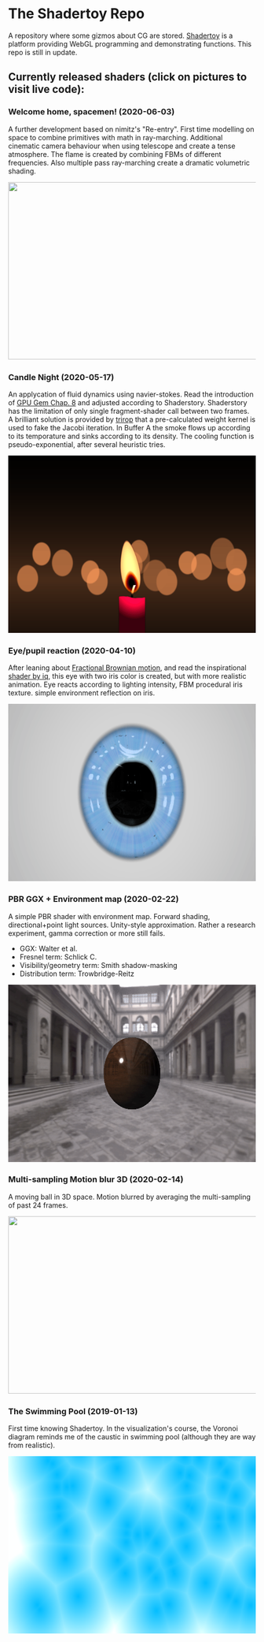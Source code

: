 # The Shadertoy Repo

A repository where some gizmos about CG are stored. [Shadertoy](https://www.shadertoy.com/) is a platform providing WebGL programming and demonstrating functions. This repo is still in update.

## Currently released shaders (click on pictures to visit live code):

### Welcome home, spacemen! (2020-06-03)

A further development based on nimitz's "Re-entry". First time modelling on space to combine primitives with math in ray-marching. Additional cinematic camera behaviour when using telescope and create a tense atmosphere. The flame is created by combining FBMs of different frequencies. Also multiple pass ray-marching create a dramatic volumetric shading.

[<img src="https://github.com/RidgeSTD/Shadertoys/blob/develope/demo/gifs/Welcomehome_Spacemen.gif?raw=true" style="width:640px;height:360px;">](https://www.shadertoy.com/view/wsBfW3)
<!-- <iframe width="640" height="360" frameborder="0" src="https://www.shadertoy.com/embed/wsBfW3?gui=true&t=10&paused=true&muted=false" allowfullscreen></iframe> -->



### Candle Night (2020-05-17)

An applycation of fluid dynamics using navier-stokes. Read the introduction of [GPU Gem Chap. 8](https://developer.download.nvidia.com/books/HTML/gpugems/gpugems_ch38.html) and adjusted according to Shaderstory. Shaderstory has the limitation of only single fragment-shader call between two frames. A brilliant solution is provided by [trirop](https://www.shadertoy.com/user/trirop) that a pre-calculated weight kernel is used to fake the Jacobi iteration. In Buffer A the smoke flows up according to its temporature and sinks according to its density. The cooling function is pseudo-exponential, after several heuristic tries.

[<img src="https://github.com/RidgeSTD/Shadertoys/blob/develope/demo/gifs/Candle_night.gif?raw=true" style="width:640px;height:360px;">](https://www.shadertoy.com/view/3dsBWj)
<!-- <iframe width="640" height="360" frameborder="0" src="https://www.shadertoy.com/embed/3dsBWj?gui=true&t=10&paused=true&muted=false" allowfullscreen></iframe> -->

### Eye/pupil reaction (2020-04-10)

After leaning about [Fractional Brownian motion](https://en.wikipedia.org/wiki/Fractional_Brownian_motion), and read the inspirational [shader by iq](https://www.shadertoy.com/view/lsfGRr), this eye with two iris color is created, but with more realistic animation. Eye reacts according to lighting intensity, FBM procedural iris texture. simple environment reflection on iris.

[<img src="https://github.com/RidgeSTD/Shadertoys/blob/develope/demo/gifs/Eye_pupil_reaction.gif?raw=true" style="width:640px;height:360px;">](https://www.shadertoy.com/view/wdSczR)
<!-- <iframe width="640" height="360" frameborder="0" src="https://www.shadertoy.com/embed/wdSczR?gui=true&t=10&paused=true&muted=false" allowfullscreen></iframe> -->

### PBR GGX + Environment map (2020-02-22)

A simple PBR shader with environment map. Forward shading, directional+point light sources. Unity-style approximation. Rather a research experiment, gamma correction or more still fails.

+ GGX: Walter et al.
+ Fresnel term: Schlick C.
+ Visibility/geometry term: Smith shadow-masking
+ Distribution term: Trowbridge-Reitz

[<img src="https://github.com/RidgeSTD/Shadertoys/blob/develope/demo/gifs/PBR_GGX_Ball.gif?raw=true" style="width:640px;height:360px;">](https://www.shadertoy.com/view/WldXz2)
<!-- <iframe width="640" height="360" frameborder="0" src="https://www.shadertoy.com/embed/WldXz2?gui=true&t=10&paused=true&muted=false" allowfullscreen></iframe> -->

### Multi-sampling Motion blur 3D (2020-02-14)

A moving ball in 3D space. Motion blurred by averaging the multi-sampling of past 24 frames.

[<img src="https://github.com/RidgeSTD/Shadertoys/blob/develope/demo/gifs/MS_Motion_blur.gif?raw=true" style="width:640px;height:360px;">](https://www.shadertoy.com/view/ttcXD2)
<!-- <iframe width="640" height="360" frameborder="0" src="https://www.shadertoy.com/embed/ttcXD2?gui=true&t=10&paused=true&muted=false" allowfullscreen></iframe> -->

### The Swimming Pool (2019-01-13)

First time knowing Shadertoy. In the visualization's course, the Voronoi diagram reminds me of the caustic in swimming pool (although they are way from realistic).

[<img src="https://github.com/RidgeSTD/Shadertoys/blob/develope/demo/gifs/Swimming_pool.gif?raw=true" style="width:640px;height:360px;">](https://www.shadertoy.com/view/3ss3DB)
<!-- <iframe width="640" height="360" frameborder="0" src="https://www.shadertoy.com/embed/3ss3DB?gui=true&t=10&paused=true&muted=false" allowfullscreen></iframe> -->